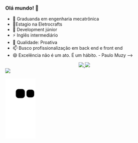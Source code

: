 ### Olá mundo! 👋

- 🔭 Graduanda em engenharia mecatrônica
- 🌱Estagio na Eletrocrafts
- 👯 Development júnior
- ⚡ Inglês intermediário
- 💬 Qualidade: Proativa
- 📫 Busco profissionalização em back end e front end
- 😄 Excelência não é um ato. É um hábito.  - Paulo Muzy
-->
<div align="center">
  <a href="https://github.com/amandadias158">
  <img height="180em" src="https://github-readme-stats.vercel.app/api?username=amandadias158&show_icons=true&theme=merko&include_all_commits=true&count_private=true"/>
  <img height="180em" src="https://github-readme-stats.vercel.app/api/top-langs/?username=amandadias158&layout=compact&langs_count=7&theme=highcontrast"/>
</div>
  <div>
<a href="https://www.linkedin.com/in/amanda-caribe-dias-208482177/" target="_blank"><img src="https://img.shields.io/badge/-LinkedIn-%230077B5?style=for-the-badge&logo=linkedin&logoColor=white" target="_blank"></a> 
 
  ![Snake animation](https://github.com/amandadias158/amandadias158/blob/output/github-contribution-grid-snake.svg)
 
</div>
  
